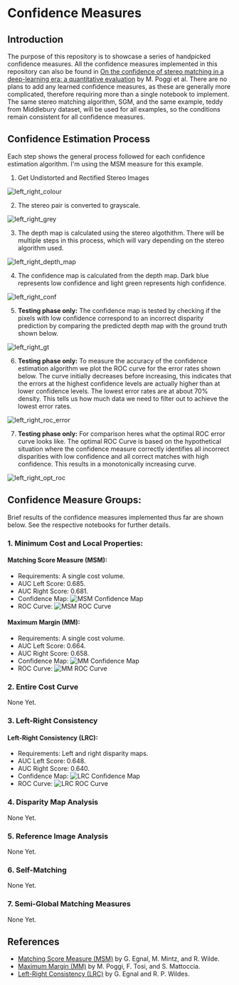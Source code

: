 # Confidence Measures

## Introduction
The purpose of this repository is to showcase a series of handpicked confidence measures. All the confidence measures implemented in this repository can also be found in [On the confidence of stereo matching in a deep-learning era: a quantitative evaluation](https://arxiv.org/abs/2101.00431) by M. Poggi et al. There are no plans to add any learned confidence measures, as these are generally more complicated, therefore requiring more than a single notebook to implement. The same stereo matching algorithm, SGM, and the same example, teddy from Middlebury dataset, will be used for all examples, so the conditions remain consistent for all confidence measures. 

## Confidence Estimation Process
Each step shows the general process followed for each confidence estimation algorithm. I'm using the MSM measure for this example. 


1. Get Undistorted and Rectified Stereo Images

![left_right_colour](teddy/left_right_colour.png)

2. The stereo pair is converted to grayscale.

![left_right_grey](teddy/left_right_grey.png)

3. The depth map is calculated using the stereo algothithm. There will be multiple steps in this process, which will vary depending on the stereo algorithm used.

![left_right_depth_map](teddy/left_right_depth_map.png)

4. The confidence map is calculated from the depth map. Dark blue represents low confidence and light green represents high confidence.

![left_right_conf](teddy/left_right_conf.png)

5. **Testing phase only:** The confidence map is tested by checking if the pixels with low confidence correspond to an incorrect disparity prediction by comparing the predicted depth map with the ground truth shown below.

![left_right_gt](teddy/left_right_gt.png)

6. **Testing phase only:** To measure the accuracy of the confidence estimation algorithm we plot the ROC curve for the error rates shown below. The curve initially decreases before increasing, this indicates that the errors at the highest confidence levels are actually higher than at lower confidence levels. The lowest error rates are at about 70% density. This tells us how much data we need to filter out to achieve the lowest error rates. 

![left_right_roc_error](teddy/left_right_roc_error.png)

7. **Testing phase only:** For comparison heres what the optimal ROC error curve looks like. The optimal ROC Curve is based on the hypothetical situation where the confidence measure correctly identifies all incorrect disparities with low confidence and all correct matches with high confidence. This results in a monotonically increasing curve.

![left_right_opt_roc](teddy/left_right_opt_roc.png)



## Confidence Measure Groups:
Brief results of the confidence measures implemented thus far are shown below. See the respective notebooks for further details.

### 1. Minimum Cost and Local Properties:
#### Matching Score Measure (MSM):

- Requirements: A single cost volume.     
- AUC Left Score: 0.685.   
- AUC Right Score: 0.681.    
- Confidence Map: ![MSM Confidence Map](./figures/msm_confidence_map.png)
- ROC Curve: ![MSM ROC Curve](./figures/msm_roc_curve.png)

#### Maximum Margin (MM):

- Requirements: A single cost volume.     
- AUC Left Score: 0.664.   
- AUC Right Score: 0.658.    
- Confidence Map: ![MM Confidence Map](./figures/mm_confidence_map.png)
- ROC Curve: ![MM ROC Curve](./figures/mm_roc_curve.png)

### 2. Entire Cost Curve
None Yet.

### 3. Left-Right Consistency
#### Left-Right Consistency (LRC):

- Requirements: Left and right disparity maps.     
- AUC Left Score: 0.648.   
- AUC Right Score: 0.640.    
- Confidence Map: ![LRC Confidence Map](./figures/lrc_confidence_map.png)
- ROC Curve: ![LRC ROC Curve](./figures/lrc_roc_curve.png)

### 4. Disparity Map Analysis
None Yet.

### 5. Reference Image Analysis
None Yet.

### 6. Self-Matching
None Yet.

### 7. Semi-Global Matching Measures
None Yet.




## References
* [Matching Score Measure (MSM)](http://www.cse.yorku.ca/~wildes/wildesVI02.pdf) by G. Egnal, M. Mintz, and R. Wilde.
* [Maximum Margin (MM)](http://vision.deis.unibo.it/~ftosi/papers/iccv2017_review.pdf) by M. Poggi, F. Tosi, and S. Mattoccia.
* [Left-Right Consistency (LRC)](https://citeseerx.ist.psu.edu/viewdoc/download?doi=10.1.1.438.672&rep=rep1&type=pdf) by G. Egnal and R. P. Wildes.
